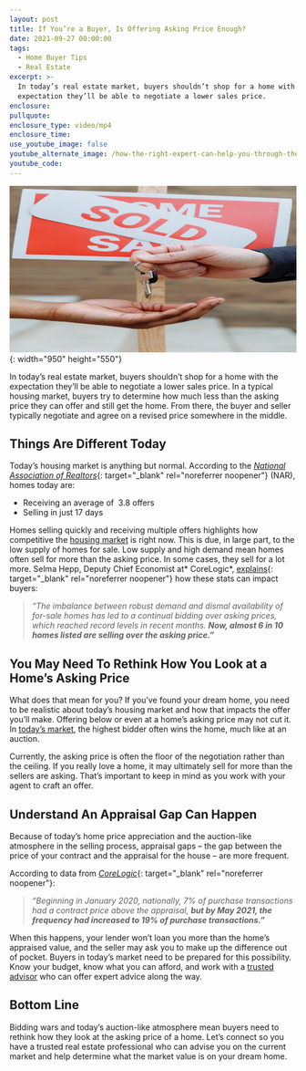 ```yaml
---
layout: post
title: If You’re a Buyer, Is Offering Asking Price Enough?
date: 2021-09-27 00:00:00
tags:
  - Home Buyer Tips
  - Real Estate
excerpt: >-
  In today’s real estate market, buyers shouldn’t shop for a home with the
  expectation they’ll be able to negotiate a lower sales price.
enclosure:
pullquote:
enclosure_type: video/mp4
enclosure_time:
use_youtube_image: false
youtube_alternate_image: /how-the-right-expert-can-help-you-through-the-overwhelming-market-14.png
youtube_code:
---
```

<!-- wp:paragraph -->

![](/pexels-thirdman-8482876.jpg){: width="950" height="550"}

In today’s real estate market, buyers shouldn’t shop for a home with the expectation they’ll be able to negotiate a lower sales price. In a typical housing market, buyers try to determine how much less than the asking price they can offer and still get the home. From there, the buyer and seller typically negotiate and agree on a revised price somewhere in the middle.

<!-- /wp:paragraph --><!-- wp:heading -->

## **Things Are Different Today**

<!-- /wp:heading --><!-- wp:paragraph -->

Today’s housing market is anything but normal. According to the&nbsp;[*National Association of Realtors*](https://cdn.nar.realtor/sites/default/files/documents/2021-08-realtors-conference-index-09-22-2021_0.pdf){: target="_blank" rel="noreferrer noopener"}&nbsp;(NAR), homes today are:

<!-- /wp:paragraph --><!-- wp:list -->

* Receiving an average of&nbsp; 3.8 offers
* Selling in just 17 days

<!-- /wp:list --><!-- wp:paragraph -->

Homes selling quickly and receiving multiple offers highlights how competitive the&nbsp;[housing market](https://www.buyandsellvero.com/blog/5-reasons-todays-housing-market-is-anything-but-normal/)&nbsp;is right now. This is due, in large part, to the low supply of homes for sale. Low supply and high demand mean homes often sell for more than the asking price. In some cases, they sell for a lot more. Selma Hepp, Deputy Chief Economist at*&nbsp;CoreLogic*,&nbsp;[explains](https://www.corelogic.com/intelligence/find-stories/us-sp-corelogic-case-shiller-rockets-to-16-6-reaches-new-records/){: target="_blank" rel="noreferrer noopener"}&nbsp;how these stats can impact buyers:

<!-- /wp:paragraph --><!-- wp:quote -->

> *“The imbalance between robust demand and dismal availability of for-sale homes has led to a continual bidding over asking prices, which reached record levels in recent months.&nbsp;**Now, almost 6 in 10 homes listed are selling over the asking price.”***

<!-- /wp:quote --><!-- wp:heading -->

## **You May Need To Rethink How You Look at a Home’s Asking Price**

<!-- /wp:heading --><!-- wp:paragraph -->

What does that mean for you? If you’ve found your dream home, you need to be realistic about today’s housing market and how that impacts the offer you’ll make. Offering below or even at a home’s asking price may not cut it. In&nbsp;[today’s market](https://www.buyandsellvero.com/blog/5-reasons-todays-housing-market-is-anything-but-normal/), the highest bidder often wins the home, much like at an auction.

<!-- /wp:paragraph --><!-- wp:paragraph -->

Currently, the asking price is often the floor of the negotiation rather than the ceiling. If you really love a home, it may ultimately sell for more than the sellers are asking. That’s important to keep in mind as you work with your agent to craft an offer.

<!-- /wp:paragraph --><!-- wp:heading -->

## **Understand An Appraisal Gap Can Happen**

<!-- /wp:heading --><!-- wp:paragraph -->

Because of today’s home price appreciation and the auction-like atmosphere in the selling process, appraisal gaps – the gap between the price of your contract and the appraisal for the house – are more frequent.

<!-- /wp:paragraph --><!-- wp:paragraph -->

According to data from&nbsp;[*CoreLogic*](https://www.corelogic.com/intelligence/appraisal-gap-increases-in-hot-markets/){: target="_blank" rel="noreferrer noopener"}\:

<!-- /wp:paragraph --><!-- wp:quote -->

> *“Beginning in January 2020, nationally, 7% of purchase transactions had a contract price above the appraisal,&nbsp;**but by May 2021, the frequency had increased to 19% of purchase transactions.”***

<!-- /wp:quote --><!-- wp:paragraph -->

When this happens, your lender won’t loan you more than the home’s appraised value, and the seller may ask you to make up the difference out of pocket. Buyers in today’s market need to be prepared for this possibility. Know your budget, know what you can afford, and work with a&nbsp;[trust](https://www.mykcm.com/2021/06/14/the-right-expert-will-guide-you-through-this-unprecedented-market/)[e](https://www.buyandsellvero.com/blog/how-the-right-expert-can-help-you-through-the-overwhelming-market/)[d advisor](https://www.mykcm.com/2021/06/14/the-right-expert-will-guide-you-through-this-unprecedented-market/)&nbsp;who can offer expert advice along the way.

<!-- /wp:paragraph --><!-- wp:heading -->

## **Bottom Line**

<!-- /wp:heading --><!-- wp:paragraph -->

Bidding wars and today’s auction-like atmosphere mean buyers need to rethink how they look at the asking price of a home. Let’s connect so you have a trusted real estate professional who can advise you on the current market and help determine what the market value is on your dream home.

<!-- /wp:paragraph -->
